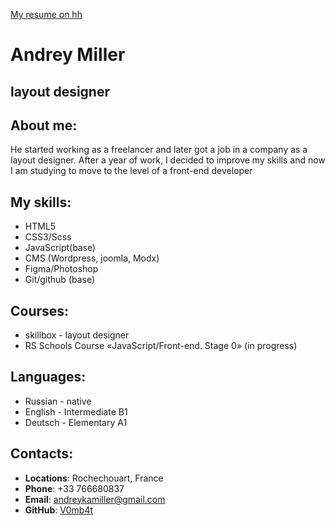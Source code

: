 [My resume on hh](https://hh.ru/resume/66ae0644ff082f03e20039ed1f425932754c74)

# Andrey Miller
## layout designer
## About me:
He started working as a freelancer and later got a job in a company as a layout designer. After a year of work, I decided to improve my skills and now I am studying to move to the level of a front-end developer


## My skills: 
* HTML5
* CSS3/Scss
* JavaScript(base)
* CMS (Wordpress, joomla, Modx)
* Figma/Photoshop
* Git/github (base)

## Courses: 
* skillbox - layout designer
* RS Schools Course «JavaScript/Front-end. Stage 0» (in progress)


## Languages:
* Russian - native
* English - Intermediate B1
* Deutsch - Elementary A1


## Contacts:
* **Locations**: Rochechouart, France
* **Phone**: +33 766680837
* **Email**: andreykamiller@gmail.com
* **GitHub**: [V0mb4t](https://github.com/V0mb4t)
